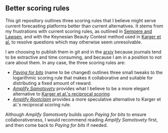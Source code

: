 ## Better scoring rules

This git repository outlines three scoring rules that I believe might serve current forecasting platforms better than current alternatives. It stems from my frustrations with current scoring rules, as outlined in [Sempere and Lawsen](https://arxiv.org/abs/2106.11248), and with the Keynesian Beauty Contest method used in [Karger et al.](https://papers.ssrn.com/sol3/papers.cfm?abstract_id=3954498) to resolve questions which may otherwise seem unresolvable.

I am choosing to publish them in git and in the [arxiv](https://www.arxiv.com/) because journals tend to be extractive and time consuming, and because I am in a position to not care about them. In any case, the three scoring rules are:

- [*Paying for bits*](https://github.com/SamotsvetyForecasting/optimal-scoring/blob/master/1-pay-for-bits/pay-for-bits.pdf) (name to be changed) outlines three small tweaks to the logarithmic scoring rule that makes it collaborative and suitable for distributing a fixed amount of reward. 
- [*Amplify Samotsvety*](https://github.com/SamotsvetyForecasting/optimal-scoring/blob/master/2-amplify-samotsvety/amplify-samotsvety.pdf) provides what I believe to be a more elegant alternative to [Karger et al.'s reciprocal scoring](https://papers.ssrn.com/sol3/papers.cfm?abstract_id=3954498)
- [*Amplify Rootclaim*](https://github.com/SamotsvetyForecasting/optimal-scoring/blob/master/3-amplify-rootclaim/amplify-rootclaim.pdf) provides a more speculative alternative to Karger et al.'s reciprocal scoring rule.

Although *Amplify Samotsvety* builds upon *Paying for bits* to ensure collaborativeness, I would recommend reading *Amplify Samotsvety* first, and then come back to *Paying for bits* if needed.

